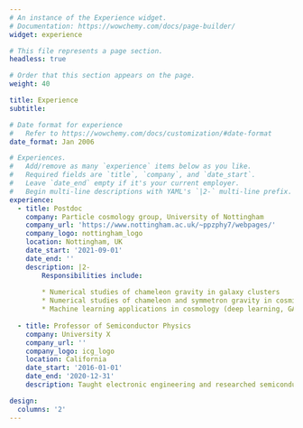```yaml
---
# An instance of the Experience widget.
# Documentation: https://wowchemy.com/docs/page-builder/
widget: experience

# This file represents a page section.
headless: true

# Order that this section appears on the page.
weight: 40

title: Experience
subtitle:

# Date format for experience
#   Refer to https://wowchemy.com/docs/customization/#date-format
date_format: Jan 2006

# Experiences.
#   Add/remove as many `experience` items below as you like.
#   Required fields are `title`, `company`, and `date_start`.
#   Leave `date_end` empty if it's your current employer.
#   Begin multi-line descriptions with YAML's `|2-` multi-line prefix.
experience:
  - title: Postdoc
    company: Particle cosmology group, University of Nottingham
    company_url: 'https://www.nottingham.ac.uk/~ppzphy7/webpages/'
    company_logo: nottingham_logo
    location: Nottingham, UK
    date_start: '2021-09-01'
    date_end: ''
    description: |2-
        Responsibilities include:
        
        * Numerical studies of chameleon gravity in galaxy clusters
        * Numerical studies of chameleon and symmetron gravity in cosmic voids
        * Machine learning applications in cosmology (deep learning, GAN/VAE)
        
  - title: Professor of Semiconductor Physics
    company: University X
    company_url: ''
    company_logo: icg_logo
    location: California
    date_start: '2016-01-01'
    date_end: '2020-12-31'
    description: Taught electronic engineering and researched semiconductor physics.

design:
  columns: '2'
---
```

